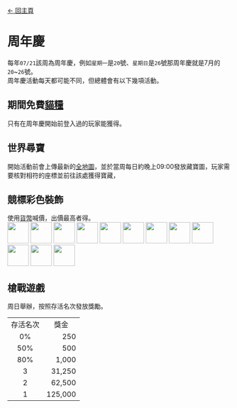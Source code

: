 [← 回主頁](../)
# 周年慶
每年`07/21`該周為周年慶，例如`星期一`是`20`號、`星期日`是`26`號那周年慶就是7月的`20`~`26`號。  
周年慶活動每天都可能不同，但總體會有以下幾項活動。

## 期間免費[貓糧](cat_bowl.md)
只有在周年慶開始前登入過的玩家能獲得。

## 世界尋寶
開始活動前會上傳最新的[全地圖](full_map.md)，並於當周每日約晚上09:00發放藏寶圖，玩家需要核對相符的座標並前往該處獲得寶藏，

## 競標彩色裝飾
使用[貨幣](../item/coin.md)喊價，出價最高者得。  
<a href="item/cat_palm.md"><img src="https://i.imgur.com/w2Jcc3C.gif" width="48"/></a>
<a href="item/cat_palm.md"><img src="https://i.imgur.com/mthVuxz.gif" width="48"/></a>
<a href="item/cat_palm.md"><img src="https://i.imgur.com/7tQnuoW.gif" width="48"/></a>
<a href="item/cat_palm.md"><img src="https://i.imgur.com/FW1nORV.gif" width="48"/></a>
<a href="../decor/alien_antenna.md"><img src="https://i.imgur.com/7kP0AMr.gif" width="48"/></a>
<a href="../decor/angel_circle.md"><img src="https://i.imgur.com/ojKGaam.gif" width="48"/></a>
<a href="../decor/cat_ear.md"><img src="https://i.imgur.com/9vi3xsa.gif" width="48"/></a>
<a href="../decor/cat_hat.md"><img src="https://i.imgur.com/DmKyFxS.gif" width="48"/></a>
<a href="../decor/deer_horn.md"><img src="https://i.imgur.com/UUlKFfU.gif" width="48"/></a>
<a href="../decor/demon_corner.md"><img src="https://i.imgur.com/EgOXfxK.gif" width="48"/></a>
<a href="../decor/headband_headset.md"><img src="https://i.imgur.com/VnKSxgG.gif" width="48"/></a>
<a href="../decor/rabbit_ear.md"><img src="https://i.imgur.com/D3eGjbH.gif" width="48"/></a>

## 槍戰遊戲
周日舉辦，按照存活名次發放獎勵。

<table>
    <tr><td align="center">存活名次</td><td align="center">獎金</td></tr>
    <tr><td align="center">0%</td><td align="end">250</td></tr>
    <tr><td align="center">50%</td><td align="end">500</td></tr>
    <tr><td align="center">80%</td><td align="end">1,000</td></tr>
    <tr><td align="center">3</td><td align="end">31,250</td></tr>
    <tr><td align="center">2</td><td align="end">62,500</td></tr>
    <tr><td align="center">1</td><td align="end">125,000</td></tr>
</table>
